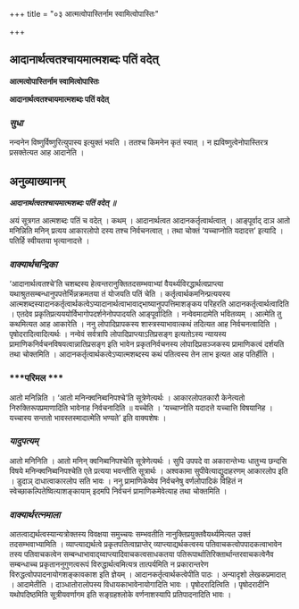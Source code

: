 +++
title = "०३ आत्मत्वोपास्तिर्नाम स्वामित्वोपास्तिः"

+++


## आदानार्थत्वतश्चायमात्मशब्दः पतिं वदेत्

**आत्मत्वोपास्तिर्नाम स्वामित्वोपास्तिः**

**आदानार्थत्वतश्चायमात्मशब्दः पतिं वदेत्**

### ***सुधा***

नन्वनेन विष्णुर्विष्णुरित्युपास्य इत्युक्तं भवति । ततश्च किमनेन कृतं स्यात् । न ह्यविष्णुत्वेनोपास्तिरत्र प्रसक्तेत्यत आह आदानेति ।

## **अनुव्याख्यानम्**

***आदानार्थत्वतश्चायमात्मशब्दः पतिं वदेत् ॥***

अयं सूत्रगत आत्मशब्दः पतिं च वदेत् । कथम् । आदानार्थत्वत आदानकर्तृत्वार्थत्वात् । आङ्पूर्वाद् दाञ आतो मनिन्निति मनिन् प्रत्यय आकारलोपो दस्य तश्च निर्वचनत्वात् । तथा चोक्तं ‘यच्चाप्नोति यदादत्त’ इत्यादि । पतिर्हि स्वीयतया भृत्यानादत्ते ।

### ***वाक्यार्थचन्द्रिका***

‘आदानार्थत्वतश्चे’ति चशब्दस्य हेत्वन्तरानुक्तितदसम्भवाभ्यां वैयर्थ्यविरद्धार्थत्वप्राप्त्या यथाश्रुतसम्बन्धानुपपत्तेर्भिन्नक्रमतया तं योजयति पतिं चेति । कर्तृत्वार्थकमनिन्प्रत्ययस्य आत्मशब्दस्यादानकर्तृत्वार्थकत्वेऽप्यादानार्थत्वाभावाद्भाष्यानुपपत्तिमाशङ्कय परिहरति आदानकर्तृत्वार्थत्वादिति । एतदेव प्रकृतिप्रत्यययोर्विभागोपदर्शनेनोपपादयति आङ्पूर्वादिति । नन्वेवमादामेति भवितव्यम् । आत्मेति तु कथमित्यत आह आकारेति । ननु लोपादिप्रापकस्य शास्त्रस्याभावात्कथं तदित्यत आह निर्वचनत्वादिति । पृषोदरादित्वादित्यर्थः । नन्वेवं सर्वत्रापि लोपादिप्राप्त्याऽतिप्रसङ्ग इत्यतोऽस्य न्यायस्य प्रामाणिकनिर्वचनविषयत्वान्नातिप्रसङ्ग इति भावेन प्रकृतनिर्वचनस्य लोपादिप्रसञ्जकस्य प्रामाणिकत्वं दर्शयति तथा चोक्तमिति । आदानकर्तृत्वार्थकत्वेऽप्यात्मशब्दस्य कथं पतित्वस्य तेन लाभ इत्यत आह पतिर्हीति ।

### ***परिमल ***

आतो मनिन्निति । ‘आतो मनिन्क्वनिब्वनिपश्चे’ति सूत्रेणेत्यर्थः । आकारलोपतकारौ केनेत्यतो निरुक्तिरूपप्रमाणादिति भावेनाह निर्वचनादिति ॥ यच्चेति । ‘यच्चाप्नोति यदादत्ते यच्चात्ति विषयानिह । यच्चास्य सन्ततो भावस्तस्मादात्मेति भण्यते’ इति वाक्यशेषः ।

### ***यादुपत्यम्***

आतो मनिनिति । आतो मनिन् क्वनिब्वनिपश्चेति सूत्रेणेत्यर्थः । सुपि उपपदे वा अकारान्तेभ्यः धातुभ्य छन्दसि विषये मनिन्क्वनिब्वनिपश्चेति एते प्रत्यया भवन्तीति सूत्रार्थः । अश्वकामा सुपीवेत्याद्युदाहरणम् आकारलोप इति । डुदाञ् दाधात्वाकारलोप सति भावः । ननु प्रामाणिकेष्वेव निर्वचनेषु वर्णलोपादिकं विहितं न स्वेच्छाकल्पितेष्वित्याशङ्कायाम् इदमपि निर्वचनं प्रामाणिकमेवेत्याह तथा चोक्तमिति ।

### ***वाक्यार्थरत्नमाला***

आतत्वाद्यर्थत्वस्यान्यत्रोक्तस्य विवक्षया समुच्चयः सम्भवतीति नानुक्तिप्रयुक्तवैयर्थ्यमित्यत उक्तं तदसम्भवाभ्यामिति । व्याप्त्याद्यर्थत्वे प्रकृतपतित्वाप्राप्तेर् व्याप्त्याद्यर्थकत्वस्य पतिवाचकत्वोपपादकत्वाभावेन तस्य पतिवाचकत्वेन सम्बन्धाभावाद्य्वाप्त्यादिवाचकत्वसाधकतया पतिरूपार्थातिरिक्तार्थान्तरवाचकत्वेनैव सम्बन्धाच्च प्रकृताननुगुणत्वरूपं विरुद्धार्थत्वमित्यत्र तात्पर्यमिति न प्रकारान्तरेण विरुद्धत्वोपपादनायोगशङ्कावकाश इति ज्ञेयम् । आदानकर्तृत्वार्थकत्वेपीति पाठः । अन्यादृशो लेखकप्रमादात् । आदामेतीति । दाञ्धातोरालोपस्य विधायकाभावेनायोगादिति भावः । पृषोदरादित्विति । पृषोदरादीनि यथोपदिष्ठमिति सूत्रीयवर्णागम इति सङ्ग्रहश्लोके वर्णनाशस्यापि प्रतिपादनादिति भावः ।

